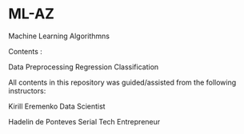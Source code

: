 # ML-AZ
Machine Learning Algorithmns 

Contents : 

Data Preprocessing
Regression
Classification

All contents in this repository was guided/assisted from the following instructors:

Kirill Eremenko
Data Scientist

Hadelin de Ponteves
Serial Tech Entrepreneur
